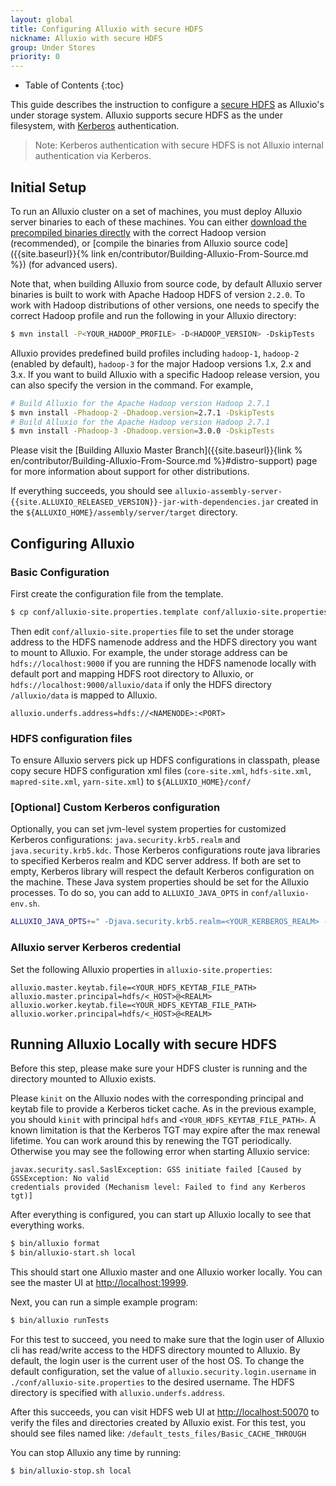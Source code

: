 ```yaml
---
layout: global
title: Configuring Alluxio with secure HDFS
nickname: Alluxio with secure HDFS
group: Under Stores
priority: 0
---
```


* Table of Contents
{:toc}

This guide describes the instruction to configure a
[secure HDFS](https://hadoop.apache.org/docs/r2.7.2/hadoop-project-dist/hadoop-common/SecureMode.html)
as Alluxio's under storage system. Alluxio supports secure HDFS as the under filesystem, with
[Kerberos](http://web.mit.edu/kerberos/) authentication.

> Note: Kerberos authentication with secure HDFS is not Alluxio internal authentication via Kerberos.

## Initial Setup

To run an Alluxio cluster on a set of machines, you must deploy Alluxio server binaries to each of
these machines. You can either
[download the precompiled binaries directly](http://www.alluxio.org/download)
with the correct Hadoop version (recommended), or
[compile the binaries from Alluxio source code]({{site.baseurl}}{% link
en/contributor/Building-Alluxio-From-Source.md %}) (for advanced users).

Note that, when building Alluxio from source code, by default Alluxio server binaries is built to
work with Apache Hadoop HDFS of version `2.2.0`. To work with Hadoop distributions of other
versions, one needs to specify  the correct Hadoop profile and run the following in your Alluxio
directory:

```bash
$ mvn install -P<YOUR_HADOOP_PROFILE> -D<HADOOP_VERSION> -DskipTests
```

Alluxio provides predefined build profiles including `hadoop-1`, `hadoop-2` (enabled by default),
`hadoop-3` for the major Hadoop versions 1.x, 2.x and 3.x. If you want to build Alluxio with a specific
Hadoop release version, you can also specify the version in the command. For example,

```bash
# Build Alluxio for the Apache Hadoop version Hadoop 2.7.1
$ mvn install -Phadoop-2 -Dhadoop.version=2.7.1 -DskipTests
# Build Alluxio for the Apache Hadoop version Hadoop 2.7.1
$ mvn install -Phadoop-3 -Dhadoop.version=3.0.0 -DskipTests
```

Please visit the
[Building Alluxio Master Branch]({{site.baseurl}}{link %
en/contributor/Building-Alluxio-From-Source.md %}#distro-support) page for more information about
support for other distributions.

If everything succeeds, you should see
`alluxio-assembly-server-{{site.ALLUXIO_RELEASED_VERSION}}-jar-with-dependencies.jar` created in
the `${ALLUXIO_HOME}/assembly/server/target` directory.


## Configuring Alluxio

### Basic Configuration

First create the configuration file from the template.

```bash
$ cp conf/alluxio-site.properties.template conf/alluxio-site.properties
```

Then edit `conf/alluxio-site.properties` file to set the under storage address to the HDFS namenode
address and the HDFS directory you want to mount to Alluxio. For example, the under storage address
can be `hdfs://localhost:9000` if you are running the HDFS namenode locally with default port and
mapping HDFS root directory to Alluxio, or `hdfs://localhost:9000/alluxio/data` if only the HDFS
directory `/alluxio/data` is mapped to Alluxio.

```
alluxio.underfs.address=hdfs://<NAMENODE>:<PORT>
```

### HDFS configuration files

To ensure Alluxio servers pick up HDFS configurations in classpath, please copy secure HDFS
configuration xml files (`core-site.xml`, `hdfs-site.xml`, `mapred-site.xml`, `yarn-site.xml`) to
`${ALLUXIO_HOME}/conf/`

### [Optional] Custom Kerberos configuration

Optionally, you can set jvm-level system properties for customized Kerberos configurations:
`java.security.krb5.realm` and `java.security.krb5.kdc`. Those Kerberos configurations route java
libraries to specified Kerberos realm and KDC server address.
If both are set to empty, Kerberos library will respect
the default Kerberos configuration on the machine. These Java system properties should be set
for the Alluxio processes. To do so, you can add to `ALLUXIO_JAVA_OPTS` in `conf/alluxio-env.sh`.

```bash
ALLUXIO_JAVA_OPTS+=" -Djava.security.krb5.realm=<YOUR_KERBEROS_REALM> -Djava.security.krb5.kdc=<YOUR_KERBEROS_KDC_ADDRESS>"
```

### Alluxio server Kerberos credential

Set the following Alluxio properties in `alluxio-site.properties`:

```properties
alluxio.master.keytab.file=<YOUR_HDFS_KEYTAB_FILE_PATH>
alluxio.master.principal=hdfs/<_HOST>@<REALM>
alluxio.worker.keytab.file=<YOUR_HDFS_KEYTAB_FILE_PATH>
alluxio.worker.principal=hdfs/<_HOST>@<REALM>
```

## Running Alluxio Locally with secure HDFS

Before this step, please make sure your HDFS cluster is running and the directory mounted to
Alluxio exists.

Please `kinit` on the Alluxio nodes with the corresponding principal and keytab file
to provide a Kerberos ticket cache. As in the previous example, you should `kinit` with principal `hdfs` and
`<YOUR_HDFS_KEYTAB_FILE_PATH>`. A known limitation is that the Kerberos TGT may expire after
the max renewal lifetime. You can work around this by renewing the TGT periodically. Otherwise you
may see the following error when starting Alluxio service:

```
javax.security.sasl.SaslException: GSS initiate failed [Caused by GSSException: No valid
credentials provided (Mechanism level: Failed to find any Kerberos tgt)]
```

After everything is configured, you can start up Alluxio locally to see that everything works.

```bash
$ bin/alluxio format
$ bin/alluxio-start.sh local
```

This should start one Alluxio master and one Alluxio worker locally. You can see the master UI at
[http://localhost:19999](http://localhost:19999).

Next, you can run a simple example program:

```bash
$ bin/alluxio runTests
```

For this test to succeed, you need to make sure that the login user of Alluxio cli has
read/write access to the HDFS directory mounted to Alluxio. By default,
the login user is the current user of the host OS. To change the default configuration, set the value of
`alluxio.security.login.username` in `./conf/alluxio-site.properties` to the desired username.
The HDFS directory is specified with `alluxio.underfs.address`.

After this succeeds, you can visit HDFS web UI at [http://localhost:50070](http://localhost:50070)
to verify the files and directories created by Alluxio exist. For this test, you should see
files named like: `/default_tests_files/Basic_CACHE_THROUGH`

You can stop Alluxio any time by running:

```bash
$ bin/alluxio-stop.sh local
```
